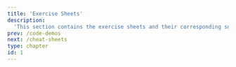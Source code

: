 ```yaml
---
title: 'Exercise Sheets'
description:
  'This section contains the exercise sheets and their corresponding solutions.'
prev: /code-demos
next: /cheat-sheets
type: chapter
id: 1
---
```


<exercise id="1" title="Exercise 1">
<object data="exercise-sheets/exercise_1.pdf" type="application/pdf" style="width:100%;height:480px">
    <embed src="exercise-sheets/exercise_1.pdf" type="application/pdf" />
</object>
</exercise>


<exercise id="2" title="Solution 1">
<object data="exercise-sheets/solution_1.pdf" type="application/pdf" style="width:100%;height:480px">
    <embed src="exercise-sheets/solution_1.pdf" type="application/pdf" />
</object>
</exercise>


<exercise id="3" title="Exercise 2">
<object data="exercise-sheets/exercise_2.pdf" type="application/pdf" style="width:100%;height:480px">
    <embed src="exercise-sheets/exercise_2.pdf" type="application/pdf" />
</object>
</exercise>

<exercise id="4" title="Solution 2">
<object data="exercise-sheets/solution_2.pdf" type="application/pdf" style="width:100%;height:480px">
    <embed src="exercise-sheets/solution_2.pdf" type="application/pdf" />
</object>
</exercise>


<exercise id="5" title="Exercise 3">
<object data="exercise-sheets/exercise_3.pdf" type="application/pdf" style="width:100%;height:480px">
    <embed src="exercise-sheets/exercise_3.pdf" type="application/pdf" />
</object>
</exercise>

<exercise id="6" title="Solution 3">
<object data="exercise-sheets/solution_3.pdf" type="application/pdf" style="width:100%;height:480px">
    <embed src="exercise-sheets/solution_3.pdf" type="application/pdf" />
</object>
</exercise>


<exercise id="7" title="Exercise 4">
<object data="exercise-sheets/exercise_4.pdf" type="application/pdf" style="width:100%;height:480px">
    <embed src="exercise-sheets/exercise_4.pdf" type="application/pdf" />
</object>
</exercise>

<exercise id="8" title="Solution 4">
<object data="exercise-sheets/solution_4.pdf" type="application/pdf" style="width:100%;height:480px">
    <embed src="exercise-sheets/solution_4.pdf" type="application/pdf" />
</object>
</exercise>


<exercise id="9" title="Exercise 5">
<object data="exercise-sheets/exercise_5.pdf" type="application/pdf" style="width:100%;height:480px">
    <embed src="exercise-sheets/exercise_5.pdf" type="application/pdf" />
</object>
</exercise>
